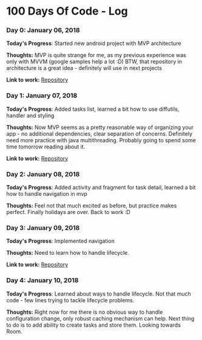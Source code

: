 # 100 Days Of Code - Log

### Day 0: January 06, 2018

**Today's Progress**: Started new android project with MVP architecture

**Thoughts:** MVP is quite strange for me, as my previous experience was only with MVVM (google samples help a lot :D)
BTW, that repository in architecture is a great idea - definitely will use in next projects

**Link to work:** [Repository](https://github.com/AndrewHamster/todo-app-mvp)

### Day 1: January 07, 2018

**Today's Progress**: Added tasks list, learned a bit how to use diffutils, handler and styling

**Thoughts:** Now MVP seems as a pretty reasonable way of organizing your app - no additional dependencies, clear separation of concerns.
Definitely need more practice with java multithreading. Probably going to spend some time tomorrow reading about it. 

**Link to work:** [Repository](https://github.com/AndrewHamster/todo-app-mvp)

### Day 2: January 08, 2018

**Today's Progress**: Added activity and fragment for task detail, learned a bit how to handle navigation in mvp

**Thoughts:** Feel not that much excited as before, but practice makes perfect. Finally holidays are over. Back to work :D

### Day 3: January 09, 2018

**Today's Progress**: Implemented navigation

**Thoughts:** Need to learn how to handle lifecycle. 

**Link to work:** [Repository](https://github.com/AndrewHamster/todo-app-mvp)

### Day 4: January 10, 2018

**Today's Progress**: Learned about ways to handle lifecycle. Not that much code - few lines trying to tackle lifecycle problems.

**Thoughts:** Right now for me there is no obvious way to handle configuration change, only robust caching mechanism can help.
Next thing to do is to add ability to create tasks and store them. Looking towards Room.

